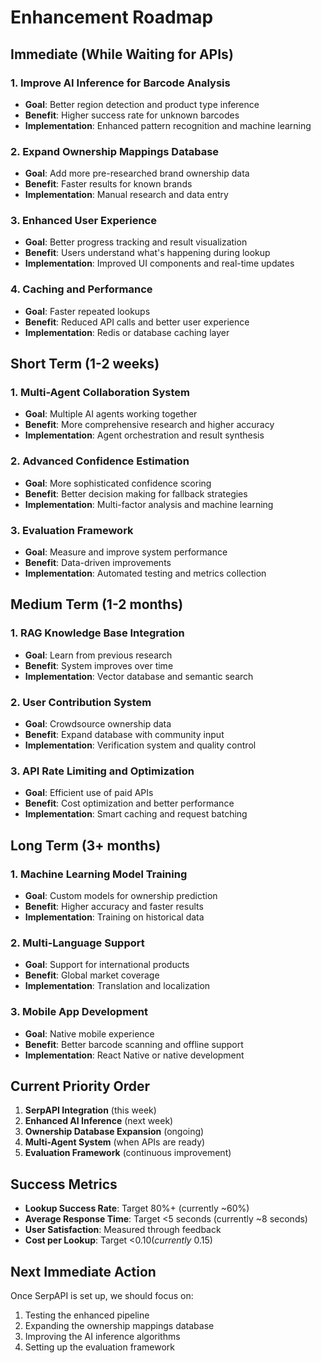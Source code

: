 # Enhancement Roadmap

## Immediate (While Waiting for APIs)

### 1. Improve AI Inference for Barcode Analysis
- **Goal**: Better region detection and product type inference
- **Benefit**: Higher success rate for unknown barcodes
- **Implementation**: Enhanced pattern recognition and machine learning

### 2. Expand Ownership Mappings Database
- **Goal**: Add more pre-researched brand ownership data
- **Benefit**: Faster results for known brands
- **Implementation**: Manual research and data entry

### 3. Enhanced User Experience
- **Goal**: Better progress tracking and result visualization
- **Benefit**: Users understand what's happening during lookup
- **Implementation**: Improved UI components and real-time updates

### 4. Caching and Performance
- **Goal**: Faster repeated lookups
- **Benefit**: Reduced API calls and better user experience
- **Implementation**: Redis or database caching layer

## Short Term (1-2 weeks)

### 1. Multi-Agent Collaboration System
- **Goal**: Multiple AI agents working together
- **Benefit**: More comprehensive research and higher accuracy
- **Implementation**: Agent orchestration and result synthesis

### 2. Advanced Confidence Estimation
- **Goal**: More sophisticated confidence scoring
- **Benefit**: Better decision making for fallback strategies
- **Implementation**: Multi-factor analysis and machine learning

### 3. Evaluation Framework
- **Goal**: Measure and improve system performance
- **Benefit**: Data-driven improvements
- **Implementation**: Automated testing and metrics collection

## Medium Term (1-2 months)

### 1. RAG Knowledge Base Integration
- **Goal**: Learn from previous research
- **Benefit**: System improves over time
- **Implementation**: Vector database and semantic search

### 2. User Contribution System
- **Goal**: Crowdsource ownership data
- **Benefit**: Expand database with community input
- **Implementation**: Verification system and quality control

### 3. API Rate Limiting and Optimization
- **Goal**: Efficient use of paid APIs
- **Benefit**: Cost optimization and better performance
- **Implementation**: Smart caching and request batching

## Long Term (3+ months)

### 1. Machine Learning Model Training
- **Goal**: Custom models for ownership prediction
- **Benefit**: Higher accuracy and faster results
- **Implementation**: Training on historical data

### 2. Multi-Language Support
- **Goal**: Support for international products
- **Benefit**: Global market coverage
- **Implementation**: Translation and localization

### 3. Mobile App Development
- **Goal**: Native mobile experience
- **Benefit**: Better barcode scanning and offline support
- **Implementation**: React Native or native development

## Current Priority Order

1. **SerpAPI Integration** (this week)
2. **Enhanced AI Inference** (next week)
3. **Ownership Database Expansion** (ongoing)
4. **Multi-Agent System** (when APIs are ready)
5. **Evaluation Framework** (continuous improvement)

## Success Metrics

- **Lookup Success Rate**: Target 80%+ (currently ~60%)
- **Average Response Time**: Target <5 seconds (currently ~8 seconds)
- **User Satisfaction**: Measured through feedback
- **Cost per Lookup**: Target <$0.10 (currently ~$0.15)

## Next Immediate Action

Once SerpAPI is set up, we should focus on:
1. Testing the enhanced pipeline
2. Expanding the ownership mappings database
3. Improving the AI inference algorithms
4. Setting up the evaluation framework 